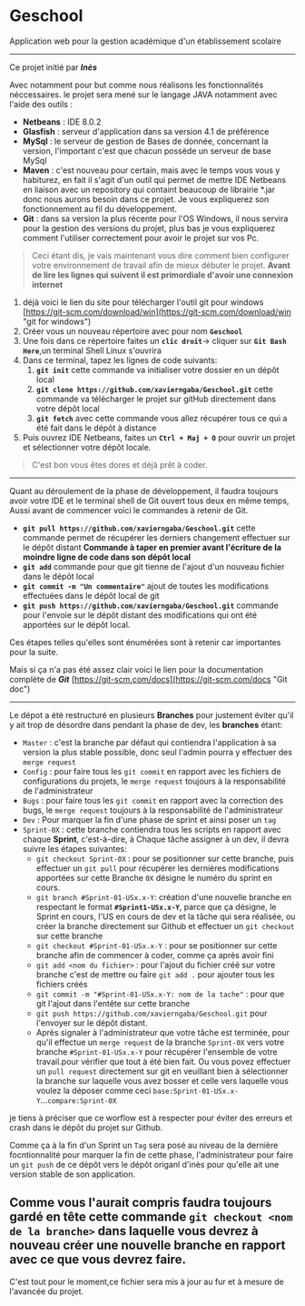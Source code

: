 # Geschool #
Application web pour la gestion académique d'un établissement scolaire

----------
Ce projet initié par ***Inès***

Avec notamment pour but comme nous réalisons les fonctionnalités néccessaires. 
le projet sera mené sur le langage JAVA notamment avec l'aide des outils :


- **Netbeans** : IDE 8.0.2
- **Glasfish** : serveur d'application dans sa version 4.1 de préférence
- **MySql** : le serveur de gestion de Bases de donnée, concernant la version, l'important c'est que chacun possède un serveur de base MySql
- **Maven** : c'est nouveau pour certain, mais avec le temps vous vous y habiturez, en fait il s'agit d'un outil qui permet de mettre IDE Netbeans en liaison avec un repository qui containt beaucoup de librairie *.jar donc nous aurons besoin dans ce projet. Je vous expliquerez son fonctionnement au fil du développement.
- **Git** : dans sa version la plus récente pour l'OS Windows, il nous servira pour la gestion des versions du projet, plus bas je vous expliquerez comment l'utiliser correctement pour avoir le projet sur vos Pc.

> Ceci étant dis, je vais maintenant vous dire comment bien configurer votre environnement de travail afin de mieux débuter le projet. 
> **Avant de lire les lignes qui suivent il est primordiale d'avoir une connexion internet**

1. déjà voici le lien du site pour télécharger l'outil git pour windows [https://git-scm.com/download/win](https://git-scm.com/download/win "git for windows")
2. Créer vous un nouveau répertoire avec pour nom **`Geschool`**
3. Une fois dans ce répertoire faites un **`clic droit`**-> cliquer sur **`Git Bash Here`**,un terminal Shell Linux s'ouvrira
4. Dans ce terminal, tapez les lignes de code suivants:
	1. **`git init`** cette commande va initialiser votre dossier en un dépôt local
	2. **`git clone https://github.com/xavierngaba/Geschool.git`** cette commande va télécharger le projet sur gitHub directement dans votre dépôt local
	3. **`git fetch`** avec cette commande vous allez récupérer tous ce qui a été fait dans le dépôt à distance 
5.  Puis ouvrez IDE Netbeans, faites un **`Ctrl + Maj + O`** pour ouvrir un projet et sélectionner votre dépôt locale. 

> C'est bon vous êtes dores et déjà prêt à coder.

----------

Quant au déroulement de la phase de développement, il faudra toujours avoir votre IDE et le terminal shell de Git ouvert tous deux en même temps,
Aussi avant de commencer voici le commandes à retenir de Git.

- **`git pull https://github.com/xavierngaba/Geschool.git`** cette commande permet de récupérer les derniers changement effectuer sur le dépôt distant **Commande à  taper en premier avant l'écriture de la moindre ligne de code dans son dépôt local**
- **`git add`** commande pour que git tienne de l'ajout d'un nouveau fichier dans le dépôt local 
- **`git commit -m "Un commentaire"`** ajout de toutes les modifications effectuées dans le dépôt local de git
- **`git push https://github.com/xavierngaba/Geschool.git`** commande pour l'envoie sur le dépôt distant des modifications qui ont été apportées sur le dépôt local.

Ces étapes telles qu'elles sont énumérées sont à retenir car importantes pour la suite.

Mais si ça n'a pas été assez clair voici le lien pour la documentation complète de ***Git*** [https://git-scm.com/docs](https://git-scm.com/docs "Git doc")

----------
Le dépot a été restructuré en plusieurs **Branches** pour justement éviter qu'il y ait trop de désordre dans pendant la phase de dev, les **branches** étant:
- `Master` : c'est la branche par défaut qui contiendra l'application à sa version la plus stable possible, donc seul l'admin pourra y effectuer des `merge request`
- `Config` : pour faire tous les `git commit` en rapport avec les fichiers de configurations du projets, le `merge request` toujours à la responsabilité de l'administrateur
- `Bugs` : pour faire tous les `git commit` en rapport avec la correction des bugs, le `merge request` toujours à la responsabilité de l'administrateur
- `Dev`  : Pour marquer la fin d'une phase de sprint et ainsi poser un `tag`
- `Sprint-0X` : cette branche contiendra tous les scripts en rapport avec chaque **Sprint**, c'est-à-dire, à Chaque tâche assigner à un dev, il devra suivre les étapes suivantes:
	- `git checkout Sprint-0X` : pour se positionner sur cette branche, puis effectuer un `git pull` pour récupérer les dernières modifications apportées sur cette Branche `0X` désigne le numéro du sprint en cours.
	- `git branch #Sprint-01-USx.x-Y`: création d'une nouvelle branche en respectant le format **`#Sprint1-USx.x-Y`**, parce que ça désigne, le Sprint en cours, l'US en cours de dev et la tâche qui sera réalisée, ou créer la branche directement sur Github et effectuer un `git checkout` sur cette branche
	- `git checkout #Sprint-01-USx.x-Y` : pour se positionner sur cette branche afin de commencer à coder, comme ça après avoir fini
	- `git add <nom du fichier>` : pour l'ajout du fichier créé sur votre branche c'est de mettre ou faire `git add .` pour ajouter tous les fichiers créés 
	- `git commit -m "#Sprint-01-USx.x-Y: nom de la tache"` : pour que git l'ajout dans l'entête sur cette branche
	- `git push https://github.com/xavierngaba/Geschool.git` pour l'envoyer sur le dépôt distant.
	- Après signaler à l'administrateur que votre tâche est terminée, pour qu'il effectue un `merge request` de la branche `Sprint-0X` vers votre branche `#Sprint-01-USx.x-Y` pour récupérer l'ensemble de votre travail.pour vérifier que tout à été bien fait. Ou vous povez effectuer un `pull request` directement sur git en veuillant bien à sélectionner la branche sur laquelle vous avez bosser et celle vers laquelle vous voulez la déposer comme ceci 
	`base:Sprint-01-USx.x-Y`...`compare:Sprint-0X`

je tiens à préciser que ce worflow est à respecter pour éviter des erreurs et crash dans le dépôt du projet sur Github.

Comme ça à la fin d'un Sprint un `Tag` sera posé au niveau de la dernière focntionnalité pour marquer la fin de cette phase, l'administrateur pour faire un `git push` de ce dépôt vers le dépôt origanl d'inès pour qu'elle ait une version stable de son application. 

Comme vous l'aurait compris faudra toujours gardé en tête cette commande `git checkout <nom de la branche>` dans laquelle vous devrez à nouveau créer une nouvelle branche en rapport avec ce que vous devrez faire.
----------

C'est tout pour le moment,ce fichier sera mis à jour au fur et à mesure de l'avancée du projet.
